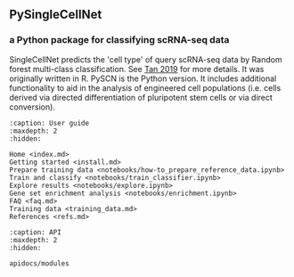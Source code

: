 
## PySingleCellNet
### a Python package for classifying scRNA-seq data

SingleCellNet predicts the 'cell type' of query scRNA-seq data by Random forest multi-class classification. See [Tan 2019](https://pubmed.ncbi.nlm.nih.gov/31377170/) for more details. It was originally written in R. PySCN is the Python version. It includes additional functionality to aid in the analysis of engineered cell populations (i.e. cells derived via directed differentiation of pluripotent stem cells or via direct conversion).

[github]: https://github.com/pcahan1/PySingleCellNet
[R version]: https://github.com/pcahan1/SingleCellNet


```{toctree}
:caption: User guide
:maxdepth: 2
:hidden:

Home <index.md>
Getting started <install.md>
Prepare training data <notebooks/how-to_prepare_reference_data.ipynb>
Train and classify <notebooks/train_classifier.ipynb>
Explore results <notebooks/explore.ipynb>
Gene set enrichment analysis <notebooks/enrichment.ipynb>
FAQ <faq.md>
Training data <training_data.md>
References <refs.md>
```

```{toctree}
:caption: API
:maxdepth: 2
:hidden:

apidocs/modules
```



